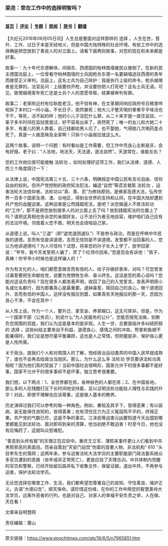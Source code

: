 ### 梁尧：您在工作中的选择明智吗？

---

#### [首页](../../../..?n7965851) &nbsp;|&nbsp; [评论](../../../../../epoch-comment?n7965851) &nbsp;|&nbsp; [专题](../../../../../epoch-special?n7965851) &nbsp;|&nbsp; [禁闻](../../../../../epoch-news?n7965851) &nbsp;|&nbsp; [禁书](../../../../../books?n7965851) &nbsp;|&nbsp; [翻墙](https://github.com/gfw-breaker/nogfw/blob/master/README.md?n7965851)


<div class="post_content" id="artbody" itemprop="articleBody">
 <!-- article content begin -->
 <p>
  【大纪元2016年06月05日讯】人生总是要面对这样那样的
  <ok href="https://www.epochtimes.com/gb/tag/%E9%80%89%E6%8B%A9.html">
   选择
  </ok>
  。人生在世，晋升、工作、过日子本是天经地义，但是中国大陆特殊的社会环境，有些工作中的选择确是把您放到了善良人的对立面上。请看下面两则故事，对您的现在和未来都是好事。
 </p>
 <p>
  故事一：九十年代东德解体，间隔东、西德国的柏林围墙被民众推倒了。在新的民主德国法庭上，一位曾看守柏林围墙的士兵因枪杀东德一名要越墙逃往西德的青年而接受正义审判。法庭上，这名士兵为自己辩护：我是执行上级的命令，枪杀越境者是无罪的。法官反问：上级要你开枪，并没要你把人打死吧？这名士兵无语。可见，致使越境青年死亡还是士兵个人的意愿导致，结果被审判有罪。
 </p>
 <p>
  故事二：老家附近村有位耿姓老汉，他不信有神，在文革期间响应政府号召稀里哗啦拆了本村口一间小庙，不长日子，突然暴死；他大儿子整天喝的晕晕乎乎啥活也不干，等死，活不起的样；他的小儿子没犯什么罪，从二十来岁就一直住监狱，一辈子多半时间在监狱里度过，好不容易出来了，突然死了；唯一的女儿和大她二十多岁、有妻儿的男人靠着，自己钱都给男人花了，也不娶她，气得她几次喝药差点死了。真是一人做恶殃及全家啊！只拆个小庙报应就这么大。
 </p>
 <p>
  这两个故事，说明一个问题：有时看似是工作需要，但工作中凭良心主断是非，会有好报。老子曰：“人法地，地法天，天法道，道法自然”。天道常在，谁能左右？
 </p>
 <p>
  您的工作岗位很可能接触
  <ok href='\"http://www.minghui.org/mh/glossary.html#1\"'>
   法轮功
  </ok>
  ，如何处理好这项工作，我们从法律、道德、人性三个角度探讨一下：
 </p>
 <p>
  从法律上说，中国宪法第三十五、三十六条，明确规定中国公民有言论自由、信仰自由的权利。但共产党控制的政府知法犯法，编造“自焚”等谎言栽赃
  <ok href="https://www.epochtimes.com/gb/tag/%E6%B3%95%E8%BD%AE%E5%8A%9F.html">
   法轮功
  </ok>
  ，迫害法轮大法信仰者。法轮功以“真、善、忍”为修持原则，是佛家高德大法，弘传世界一百多个国家及港、澳、台地区，得到全世界的支持和认同，在中国大陆却遭到共产党的血腥迫害。这种迫害是公然践踏宪法，是吧？派您做逼人不炼法轮功的“工作”，那不是把您放到很多人的对立面上去了吗？放到践踏宪法的位置上了吗？请把这真相也告诉您的亲朋好友，让不法行为者无地自容，维护咱们自己应有的法治环境。邻居着火您不救，明天也会烧咱自己家。
 </p>
 <p>
  从道德上说，叫人“三退”（即“退党退团退队”）不是参与政治，而是在呼唤中华民族的道德。言而有信是讲道德，言而无信则是不讲道德。发誓都不当回事的人，您认为他讲道德吗？为人可信吗？试想，将来您的孙子长大上学了，放学回家说：“爷爷，我今天发誓把人骗了，弄了个红领巾回来。”您是否会告诉他：“孩子，真棒！你爷爷小时候也是这样骗人的！”
 </p>
 <p>
  作为有文化的人，咱们都愿意做言而有信的人、给子孙做好表率，对吗？可您曾发过毒誓要把生命献给党，说要为党牺牲生命、奋斗终生。这话是您的真心话吗？您能对这话负责吗？现在很多人都发表声明，收回了自己的入党誓言。发表声明用小名或化名都行，因为那番真心是最重要。退掉毒誓，赎回自己的良心，做个道德回升、言而有信的中国人。这样没有报应则罢，如果真有天地报应的那一天，您因为良心干净，不会在其中！
 </p>
 <p>
  从人性上说，作为一个人，要升迁、拿奖金、养家糊口，这无可厚非。但是，作为一个国家干部（公务员），别说什么“为人民服务的公仆”，您能否按宪法做，别欺负您周围的百姓，我们认为这是基本的是非观。人生一世，总要面临许多纠结肝肠的
  <ok href="https://www.epochtimes.com/gb/tag/%E9%80%89%E6%8B%A9.html">
   选择
  </ok>
  。这些纠结主要来自于利益、道德良心、感情之间的冲突。熊掌和鱼翅不能兼得时，我们总是想尽量平衡兼顾，这也是人之常情，但把握是非、保护良心更是人性所需。
 </p>
 <p>
  关于政治，就我们个人和对周围人的了解，饱经政治运动愚弄的中国人民早就成熟了，谁也不会再去给政治当炮灰。那么，为什么这么多
  <ok href="https://www.epochtimes.com/gb/tag/%E6%B3%95%E8%BD%AE%E5%8A%9F.html">
   法轮功
  </ok>
  学员要讲法轮功真相呢？因为他们真的受益了！当前中国社会很畸形，国家允许干的很多事都不是好事，国家不允许干的很多事却不是坏事，独立思考很重要。
 </p>
 <p>
  我们想，以下两点：1、全世界都在炼，各种肤色的人都在炼；2、在中国各地，那么多的人在残酷打压下长时间地坚持着，足以证明法轮功能给人理性与实践的升华！对此，即使不理解也应该尊重，这是做人基本的教养。
 </p>
 <p>
  历史演绎过我们可以参考的每一种角色。例如，秦桧及其手下，皆得恶果；有以装病、装无能保住良知的，皆得善果；也有顶住压力为正义冤屈鸣不平的，终得正果。共产党的气数已尽，这是不争的事实。江泽民等迫害元凶要知道今天出国到哪里都能见到法轮功、面对即将到来的清算，他当初绝不敢迫害！时至今日，他也没有后悔药了，这就叫众怒难犯。
 </p>
 <p>
  “善恶到头终有报”的天理正在应验中。重庆王立军、薄熙来事件更让人们看到中共黑帮邪恶的真面目。而亲自策划“天安门自焚”伪案的首要人物、非法机构“
  <ok href='\"http://www.minghui.org/mh/glossary.html#3\"'>
   610
  </ok>
  ”头目李东生的落网；这两年来，参与迫害法轮大法学员的主要职能部门政法委系统众多官员遭到的恶报（坐牢或非正常死亡），更是应验了天理古训。中共体制内觉醒的官员和警察，已经开始留后路并私下收集文件、保留证据，退出中共，不再参与迫害，保护法轮功学员。
 </p>
 <p>
  无论您选择在哪里工作、生活，我们都希望您尊重自己的良知、守住善良、维护正义。古语“大德曰生”，顺天保命。请珍惜这份缘，在你的工作中用您的智慧善待大法学员，远离作恶者的行列，也是对自己、对家人的幸福平安负责之举，人在做、天在看！
 </p>
 <p>
  文章来自明慧网
 </p>
 <p>
  责任编辑：莆山
 </p>
 <!-- article content end -->
 <div id="below_article_ad">
 </div>
</div>


---

原文链接：https://www.epochtimes.com/gb/16/6/5/n7965851.htm